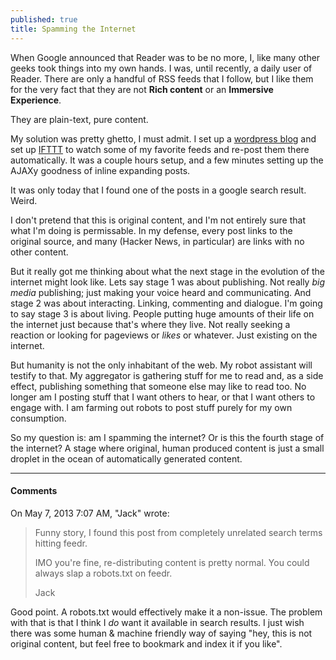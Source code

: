 ```yaml
---
published: true
title: Spamming the Internet
---
```


When Google announced that Reader was to be no more, I, like many other geeks took things into my own hands. I was, until recently, a daily user of Reader. There are only a handful of RSS feeds that I follow, but I like them for the very fact that they are not **Rich content** or an **Immersive Experience**.

They are plain-text, pure content.

My solution was pretty ghetto, I must admit. I set up a [wordpress blog](http://feedr.andyvanee.com/) and set up [IFTTT](https://ifttt.com/) to watch some of my favorite feeds and re-post them there automatically. It was a couple hours setup, and a few minutes setting up the AJAXy goodness of inline expanding posts.

It was only today that I found one of the posts in a google search result. Weird.

I don't pretend that this is original content, and I'm not entirely sure that what I'm doing is permissable. In my defense, every post links to the original source, and many (Hacker News, in particular) are links with no other content.

But it really got me thinking about what the next stage in the evolution of the internet might look like. Lets say stage 1 was about publishing. Not really *big media* publishing; just making your voice heard and communicating. And stage 2 was about interacting. Linking, commenting and dialogue. I'm going to say stage 3 is about living. People putting huge amounts of their life on the internet just because that's where they live. Not really seeking a reaction or looking for pageviews or *likes* or whatever. Just existing on the internet.

But humanity is not the only inhabitant of the web. My robot assistant will testify to that. My aggregator is gathering stuff for me to read and, as a side effect, publishing something that someone else may like to read too. No longer am I posting stuff that I want others to hear, or that I want others to engage with. I am farming out robots to post stuff purely for my own consumption.

So my question is: am I spamming the internet? Or is this the fourth stage of the internet? A stage where original, human produced content is just a small droplet in the ocean of automatically generated content.

----

#### Comments

On May 7, 2013 7:07 AM, "Jack" wrote:

> Funny story, I found this post from completely unrelated search terms hitting feedr.
>
> IMO you're fine, re-distributing content is pretty normal. You could always slap a robots.txt on feedr.
>
> Jack

Good point. A robots.txt would effectively make it a non-issue. The problem with that is that I think I *do* want it available in search results. I just wish there was some human & machine friendly way of saying "hey, this is not original content, but feel free to bookmark and index it if you like".
